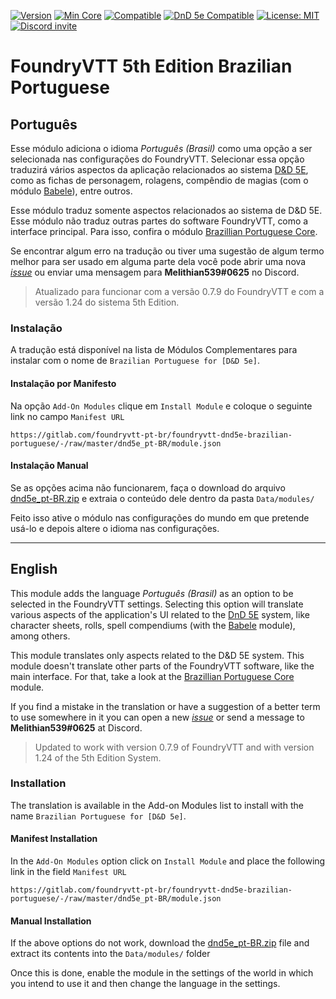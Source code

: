 [![Version](https://img.shields.io/badge/dynamic/json?color=blue&label=Version&prefix=v&query=version&url=https%3A%2F%2Fgitlab.com%2Ffoundryvtt-pt-br%2Ffoundryvtt-dnd5e-brazilian-portuguese%2F-%2Fraw%2Fmaster%2Fdnd5e_pt-BR%2Fmodule.json)](https://foundryvtt.com/packages/translation_dnd5e_ptBR) [![Min Core](https://img.shields.io/badge/dynamic/json?color=brightgreen&label=Min%20Core&prefix=v&query=minimumCoreVersion&url=https%3A%2F%2Fgitlab.com%2Ffoundryvtt-pt-br%2Ffoundryvtt-dnd5e-brazilian-portuguese%2F-%2Fraw%2Fmaster%2Fdnd5e_pt-BR%2Fmodule.json)](http://foundryvtt.com/) [![Compatible](https://img.shields.io/badge/dynamic/json?color=brightgreen&label=Compatible&prefix=v&query=compatibleCoreVersion&url=https%3A%2F%2Fgitlab.com%2Ffoundryvtt-pt-br%2Ffoundryvtt-dnd5e-brazilian-portuguese%2F-%2Fraw%2Fmaster%2Fdnd5e_pt-BR%2Fmodule.json)](http://foundryvtt.com/) [![DnD 5e Compatible](https://img.shields.io/badge/dynamic/json?color=brightgreen&label=5e%20Compatible&prefix=v&query=minimumSystemVersion&url=https%3A%2F%2Fgitlab.com%2Ffoundryvtt-pt-br%2Ffoundryvtt-dnd5e-brazilian-portuguese%2F-%2Fraw%2Fmaster%2Fdnd5e_pt-BR%2Fmodule.json)](https://foundryvtt.com/packages/dnd5e/) [![License: MIT](https://img.shields.io/badge/License-MIT-yellow)](https://opensource.org/licenses/MIT) [![Discord invite](https://img.shields.io/badge/Chat-on_Discord-blue?logo=discord&logoColor=white)](https://discord.gg/Ay42VG)

FoundryVTT 5th Edition Brazilian Portuguese
=================================

## Português

Esse módulo adiciona o idioma *Português (Brasil)* como uma opção a ser selecionada nas configurações do FoundryVTT. Selecionar essa opção traduzirá vários aspectos da aplicação relacionados ao sistema [D&D 5E](https://gitlab.com/foundrynet/dnd5e "Foundry VTT 5th Edition"), como as fichas de personagem, rolagens, compêndio de magias (com o módulo [Babele](https://foundryvtt.com/packages/babele/ "Babele")), entre outros.
  
Esse módulo traduz somente aspectos relacionados ao sistema de D&D 5E. Esse módulo não traduz outras partes do software FoundryVTT, como a interface principal. Para isso, confira o módulo [Brazillian Portuguese Core](https://foundryvtt.com/packages/ptBR-core/).

Se encontrar algum erro na tradução ou tiver uma sugestão de algum termo melhor para ser usado em alguma parte dela você pode abrir uma nova [*issue*](https://gitlab.com/foundryvtt-pt-br/foundryvtt-dnd5e-brazilian-portuguese/-/issues "issues") ou enviar uma mensagem para **Melithian539#0625** no Discord.

> Atualizado para funcionar com a versão 0.7.9 do FoundryVTT e com a versão 1.24 do sistema 5th Edition.

### Instalação

A tradução está disponível na lista de Módulos Complementares para instalar com o nome de `Brazilian Portuguese for [D&D 5e]`.

#### Instalação por Manifesto

Na opção `Add-On Modules` clique em `Install Module` e coloque o seguinte link no campo `Manifest URL`

`https://gitlab.com/foundryvtt-pt-br/foundryvtt-dnd5e-brazilian-portuguese/-/raw/master/dnd5e_pt-BR/module.json`

#### Instalação Manual

Se as opções acima não funcionarem, faça o download do arquivo [dnd5e_pt-BR.zip](https://gitlab.com/foundryvtt-pt-br/foundryvtt-dnd5e-brazilian-portuguese/-/jobs/artifacts/master/raw/dnd5e_pt-BR.zip?job=build "dnd5e_pt-BR.zip") e extraia o conteúdo dele dentro da pasta `Data/modules/`

Feito isso ative o módulo nas configurações do mundo em que pretende usá-lo e depois altere o idioma nas configurações.


---


## English

This module adds the language *Português (Brasil)* as an option to be selected in the FoundryVTT settings. Selecting this option will translate various aspects of the application's UI related to the [DnD 5E](https://gitlab.com/foundrynet/dnd5e "Foundry VTT 5th Edition") system, like character sheets, rolls, spell compendiums (with the [Babele](https://foundryvtt.com/packages/babele/ "Babele") module), among others.

This module translates only aspects related to the D&D 5E system. This module doesn't translate other parts of the FoundryVTT software, like the main interface. For that, take a look at the [Brazillian Portuguese Core](https://foundryvtt.com/packages/ptBR-core/) module.

If you find a mistake in the translation or have a suggestion of a better term to use somewhere in it you can open a new [*issue*](https://gitlab.com/foundryvtt-pt-br/foundryvtt-dnd5e-brazilian-portuguese/-/issues "issues") or send a message to **Melithian539#0625** at Discord.

> Updated to work with version 0.7.9 of FoundryVTT and with version 1.24 of the 5th Edition System.

### Installation

The translation is available in the Add-on Modules list to install with the name `Brazilian Portuguese for [D&D 5e]`.

#### Manifest Installation

In the `Add-On Modules` option click on `Install Module` and place the following link in the field `Manifest URL`

`https://gitlab.com/foundryvtt-pt-br/foundryvtt-dnd5e-brazilian-portuguese/-/raw/master/dnd5e_pt-BR/module.json`

#### Manual Installation

If the above options do not work, download the [dnd5e_pt-BR.zip](https://gitlab.com/foundryvtt-pt-br/foundryvtt-dnd5e-brazilian-portuguese/-/jobs/artifacts/master/raw/dnd5e_pt-BR.zip?job=build "dnd5e_pt-BR.zip") file and extract its contents into the `Data/modules/` folder

Once this is done, enable the module in the settings of the world in which you intend to use it and then change the language in the settings.